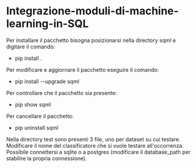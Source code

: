 # Integrazione-moduli-di-machine-learning-in-SQL

Per installare il pacchetto bisogna posizionarsi nella directory sqml e digitare il comando:
- pip install .

Per modificare e aggiornare il pacchetto eseguire il comando:
- pip install --upgrade sqml

Per controllare che il pacchetto sia presente:
- pip show sqml

Per cancellare il pacchetto:
- pip uninstall sqml


Nella directory test sono presenti 3 file, uno per dataset su cui testare.
Modificare il nome del classificatore che si vuole testare all'occorrenza.
Possibile connettersi a sqlite o a postgres (modificare il database_path per stabilire la propria connessione).
